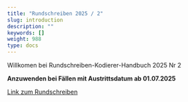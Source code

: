 ```yaml
---
title: "Rundschreiben 2025 / 2"
slug: introduction
description: ""
keywords: []
weight: 988
type: docs
---
```



Willkomen bei Rundschreiben-Kodierer-Handbuch 2025 Nr 2
  
**Anzuwenden bei Fällen mit Austrittsdatum ab 01.07.2025**
  
<a href="https://www.bfs.admin.ch/bfs/de/home/statistiken/gesundheit/nomenklaturen/medkk/instrumente-medizinische-kodierung.assetdetail.35627951.html"
   target="_blank"
   rel="noopener noreferrer">
    Link zum Rundschreiben
</a>



